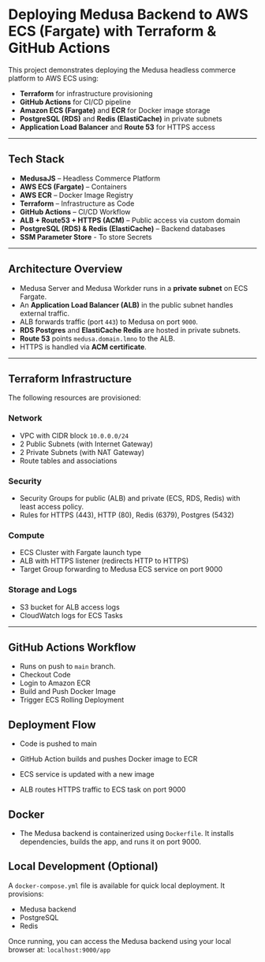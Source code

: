 # Deploying Medusa Backend to AWS ECS (Fargate) with Terraform & GitHub Actions

This project demonstrates deploying the Medusa headless commerce platform to AWS ECS using:

- **Terraform** for infrastructure provisioning
- **GitHub Actions** for CI/CD pipeline
- **Amazon ECS (Fargate)** and **ECR** for Docker image storage
- **PostgreSQL (RDS)** and **Redis (ElastiCache)** in private subnets
- **Application Load Balancer** and **Route 53** for HTTPS access

---

## Tech Stack

- **MedusaJS** – Headless Commerce Platform  
- **AWS ECS (Fargate)** – Containers 
- **AWS ECR** – Docker Image Registry  
- **Terraform** – Infrastructure as Code  
- **GitHub Actions** – CI/CD Workflow  
- **ALB + Route53 + HTTPS (ACM)** – Public access via custom domain 
- **PostgreSQL (RDS) & Redis (ElastiCache)** – Backend databases
- **SSM Parameter Store** - To store Secrets

---

## Architecture Overview

- Medusa Server and Medusa Workder runs in a **private subnet** on ECS Fargate.
- An **Application Load Balancer (ALB)** in the public subnet handles external traffic.
- ALB forwards traffic (port `443`) to Medusa on port `9000`.
- **RDS Postgres** and **ElastiCache Redis** are hosted in private subnets.
- **Route 53** points `medusa.domain.lmno` to the ALB.
- HTTPS is handled via **ACM certificate**.

---

## Terraform Infrastructure

The following resources are provisioned:

### Network

- VPC with CIDR block `10.0.0.0/24`
- 2 Public Subnets (with Internet Gateway)
- 2 Private Subnets (with NAT Gateway)
- Route tables and associations

### Security

- Security Groups for public (ALB) and private (ECS, RDS, Redis) with least access policy.
- Rules for HTTPS (443), HTTP (80), Redis (6379), Postgres (5432)

### Compute

- ECS Cluster with Fargate launch type
- ALB with HTTPS listener (redirects HTTP to HTTPS)
- Target Group forwarding to Medusa ECS service on port 9000

### Storage and Logs

- S3 bucket for ALB access logs
- CloudWatch logs for ECS Tasks
---

## GitHub Actions Workflow

- Runs on push to `main` branch.
- Checkout Code
- Login to Amazon ECR
- Build and Push Docker Image
- Trigger ECS Rolling Deployment

## Deployment Flow

- Code is pushed to main

- GitHub Action builds and pushes Docker image to ECR

- ECS service is updated with a new image

- ALB routes HTTPS traffic to ECS task on port 9000


## Docker 

- The Medusa backend is containerized using `Dockerfile`. It installs dependencies, builds the app, and runs it on port 9000.

## Local Development (Optional)

A `docker-compose.yml` file is available for quick local deployment. It provisions:

- Medusa backend
- PostgreSQL
- Redis

Once running, you can access the Medusa backend using your local browser at: `localhost:9000/app`

